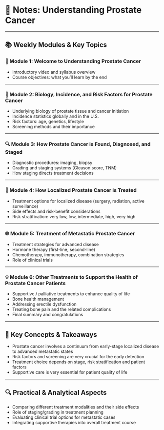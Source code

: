 # 🧬 Notes: Understanding Prostate Cancer  
---

## 📚 Weekly Modules & Key Topics  

### 🏁 Module 1: Welcome to Understanding Prostate Cancer  
- Introductory video and syllabus overview  
- Course objectives: what you’ll learn by the end  

---

### 🧬 Module 2: Biology, Incidence, and Risk Factors for Prostate Cancer  
- Underlying biology of prostate tissue and cancer initiation  
- Incidence statistics globally and in the U.S.  
- Risk factors: age, genetics, lifestyle  
- Screening methods and their importance  

---

### 🔍 Module 3: How Prostate Cancer is Found, Diagnosed, and Staged  
- Diagnostic procedures: imaging, biopsy  
- Grading and staging systems (Gleason score, TNM)  
- How staging directs treatment decisions  

---

### 🏥 Module 4: How Localized Prostate Cancer is Treated  
- Treatment options for localized disease (surgery, radiation, active surveillance)  
- Side effects and risk-benefit considerations  
- Risk stratification: very low, low, intermediate, high, very high  

---

### 🌐 Module 5: Treatment of Metastatic Prostate Cancer  
- Treatment strategies for advanced disease  
- Hormone therapy (first-line, second-line)  
- Chemotherapy, immunotherapy, combination strategies  
- Role of clinical trials  

---

### 💡 Module 6: Other Treatments to Support the Health of Prostate Cancer Patients  
- Supportive / palliative treatments to enhance quality of life  
- Bone health management  
- Addressing erectile dysfunction  
- Treating bone pain and the related complications  
- Final summary and congratulations  

---

## 🧠 Key Concepts & Takeaways  

- Prostate cancer involves a continuum from early-stage localized disease to advanced metastatic states  
- Risk factors and screening are very crucial for the early detection  
- Treatment choice depends on stage, risk stratification and patient factors  
- Supportive care is very essential for patient quality of life  

---

## 🔍 Practical & Analytical Aspects  

- Comparing different treatment modalities and their side effects  
- Role of staging/grading in treatment planning  
- Evaluating clinical trial options for metastatic cases  
- Integrating supportive therapies into overall treatment course  


